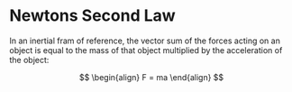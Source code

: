# Newtons Second Law
In an inertial fram of reference, the vector sum of the forces acting on an object is equal to the mass of that object multiplied by the acceleration of the object:

$$
\begin{align}
F = ma
\end{align}
$$

